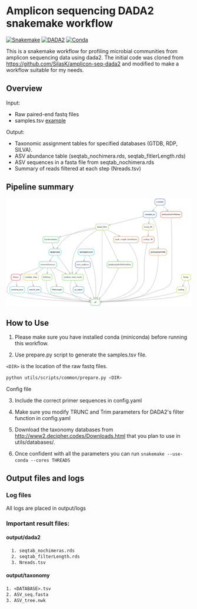 
# Amplicon sequencing DADA2 snakemake workflow

[![Snakemake](https://img.shields.io/badge/snakemake-v6.13.1-blue)](https://snakemake.bitbucket.io)
[![DADA2](https://img.shields.io/badge/DADA2-v1.14-orange)](https://benjjneb.github.io/dada2/index.html)
[![Conda](https://img.shields.io/badge/conda-v4.11.0-lightgrey)](https://docs.conda.io/en/latest/)


This is a snakemake workflow for profiling microbial communities from amplicon sequencing
data using dada2. The initial code was cloned from https://github.com/SilasK/amplicon-seq-dada2 
and modified to make a workflow suitable for my needs.

## Overview

Input: 
* Raw paired-end fastq files
* samples.tsv [example](samples.tsv)

Output:

* Taxonomic assignment tables for specified databases (GTDB, RDP, SILVA).
* ASV abundance table (seqtab_nochimera.rds, seqtab_fitlerLength.rds)
* ASV sequences in a fasta file from seqtab_nochimera.rds
* Summary of reads filtered at each step (Nreads.tsv)


## Pipeline summary

<img src="rulegraph.png" width="600">


## How to Use

1. Please make sure you have installed conda (miniconda) before running this workflow.


2. Use prepare.py script to generate the samples.tsv file. 


```<DIR>``` is the location of the raw fastq files.

```bash
python utils/scripts/common/prepare.py <DIR>
```

Config file

3. Include the correct primer sequences in config.yaml 

4. Make sure you modify TRUNC and Trim parameters for DADA2's filter function in config.yaml

5. Download the taxonomy databases from http://www2.decipher.codes/Downloads.html  that you plan to use in utils/databases/.

6. Once confident with all the parameters you can run
 ``` snakemake --use-conda --cores THREADS ```



## Output files and logs

### Log files
All logs are placed in output/logs

### Important result files:
#### output/dada2
      1. seqtab_nochimeras.rds
      2. seqtab_filterLength.rds
      3. Nreads.tsv
#### output/taxonomy
    1. <DATABASE>.tsv
    2. ASV_seq.fasta
    3. ASV_tree.nwk
